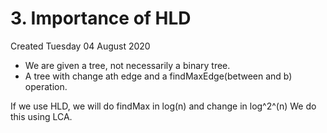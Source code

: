 # 3. Importance of HLD
Created Tuesday 04 August 2020

* We are given a tree, not necessarily a binary tree.
* A tree with change ath edge and a findMaxEdge(between and b) operation.


If we use HLD, we will do findMax in log(n) and change in log^2^(n)
We do this using LCA.

